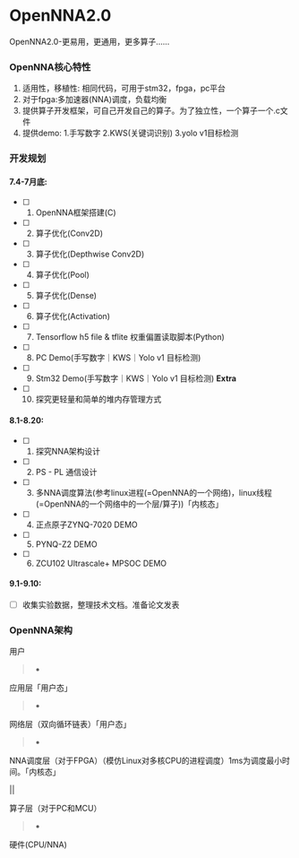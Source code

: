 # OpenNNA2.0
OpenNNA2.0-更易用，更通用，更多算子......

### OpenNNA核心特性

1. 适用性，移植性: 相同代码，可用于stm32，fpga，pc平台
2. 对于fpga:多加速器(NNA)调度，负载均衡
3. 提供算子开发框架，可自己开发自己的算子。为了独立性，一个算子一个.c文件
4. 提供demo: 1.手写数字 2.KWS(关键词识别) 3.yolo v1目标检测

### 开发规划

#### 7.4-7月底:
- [ ] 1. OpenNNA框架搭建(C)
- [ ] 2. 算子优化(Conv2D)
- [ ] 3. 算子优化(Depthwise Conv2D)
- [ ] 4. 算子优化(Pool)
- [ ] 5. 算子优化(Dense)
- [ ] 6. 算子优化(Activation)
- [ ] 7. Tensorflow h5 file & tflite 权重偏置读取脚本(Python)
- [ ] 8. PC Demo(手写数字｜KWS｜Yolo v1 目标检测)
- [ ] 9. Stm32 Demo(手写数字｜KWS｜Yolo v1 目标检测)
**Extra**
- [ ] 10. 探究更轻量和简单的堆内存管理方式

#### 8.1-8.20:
- [ ] 1. 探究NNA架构设计
- [ ] 2. PS - PL 通信设计
- [ ] 3. 多NNA调度算法(参考linux进程(=OpenNNA的一个网络)，linux线程(=OpenNNA的一个网络中的一个层/算子))「内核态」
- [ ] 4. 正点原子ZYNQ-7020 DEMO
- [ ] 5. PYNQ-Z2 DEMO
- [ ] 6. ZCU102 Ultrascale+ MPSOC DEMO

#### 9.1-9.10:
- [ ] 收集实验数据，整理技术文档。准备论文发表



### OpenNNA架构

用户
>-
应用层「用户态」
>-
网络层（双向循环链表）「用户态」
>-
NNA调度层（对于FPGA）（模仿Linux对多核CPU的进程调度）1ms为调度最小时间。「内核态」

||

算子层（对于PC和MCU）
>-
硬件(CPU/NNA)